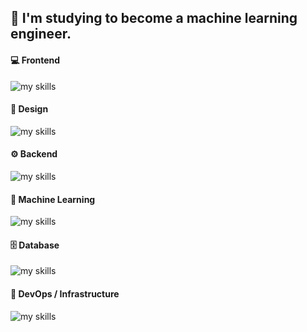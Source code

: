 <!-- ![](https://komarev.com/ghpvc/?username=porChe1223&color=brightgreen&style=flat) -->

## 🌱 I'm studying to become a machine learning engineer.

#### 💻 Frontend

<img alt="my skills" src="https://skillicons.dev/icons?theme=light&perline=16&i=ts,react,next,js,html" />

#### 🎨 Design

<img alt="my skills" src="https://skillicons.dev/icons?theme=light&perline=16&i=materialui,tailwind,css,figma" />

#### ⚙️ Backend

<img alt="my skills" src="https://skillicons.dev/icons?theme=light&perline=16&i=python,fastapi,django,php,laravel,c,cpp,java" />

#### 🧠 Machine Learning

<img alt="my skills" src="https://skillicons.dev/icons?theme=light&perline=16&i=opencv,sklearn,tensorflow,pytorch" />

#### 🗄️ Database

<img alt="my skills" src="https://skillicons.dev/icons?theme=light&perline=16&i=mysql,postgres,prisma,dynamodb" />

#### 🚀 DevOps / Infrastructure

<img alt="my skills" src="https://skillicons.dev/icons?theme=light&perline=16&i=docker,githubactions,azure,gcp,aws" />
